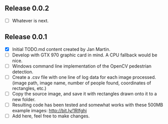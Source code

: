 ## Release 0.0.2
- [ ] Whatever is next.

## Release 0.0.1
- [x] Initial TODO.md content created by Jan Martin.
- [ ] Develop with GTX 970 graphic card in mind. A CPU fallback would be nice.
- [ ] Windows command line implementation of the OpenCV pedestrian detection.
- [ ] Create a .csv file with one line of log data for each image processed.  
(image path, image name, number of people found, coordinates of rectangles, etc.)
- [ ] Copy the source image, and save it with rectangles drawn onto it to a new folder.
- [ ] Resulting code has been tested and somewhat works with these 500MB example images: http://bit.ly/1RIfghj
- [ ] Add here, feel free to make changes.
